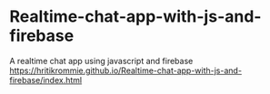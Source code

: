 # Realtime-chat-app-with-js-and-firebase
A realtime chat app using javascript and firebase 
https://hritikrommie.github.io/Realtime-chat-app-with-js-and-firebase/index.html

